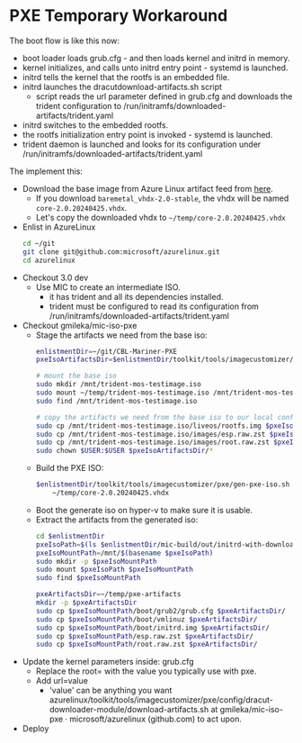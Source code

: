# PXE Temporary Workaround

The boot flow is like this now:
- boot loader loads grub.cfg - and then loads kernel and initrd in memory.
- kernel initializes, and calls unto initrd entry point - systemd is launched.
- initrd tells the kernel that the rootfs is an embedded file.
- initrd launches the dracutdownload-artifacts.sh script
  - script reads the url parameter defined in grub.cfg and downloads the trident configuration to /run/initramfs/downloaded-artifacts/trident.yaml
- initrd switches to the embedded rootfs.
- the rootfs initialization entry point is invoked - systemd is launched.
- trident daemon is launched and looks for its configuration under /run/initramfs/downloaded-artifacts/trident.yaml

The implement this:
- Download the base image from Azure Linux artifact feed from [here](https://dev.azure.com/mariner-org/mariner/_artifacts/feed/AzureLinuxArtifacts).
  - If you download `baremetal_vhdx-2.0-stable`, the vhdx will be named `core-2.0.20240425.vhdx`.
  - Let's copy the downloaded vhdx to `~/temp/core-2.0.20240425.vhdx`
- Enlist in AzureLinux
  ```bash
  cd ~/git
  git clone git@github.com:microsoft/azurelinux.git
  cd azurelinux
  ```
- Checkout 3.0 dev
  - Use MIC to create an intermediate ISO.
    - it has trident and all its dependencies installed.
    - trident must be configured to read its configuration from /run/initramfs/downloaded-artifacts/trident.yaml
- Checkout gmileka/mic-iso-pxe
  - Stage the artifacts we need from the base iso:
    ```bash
    enlistmentDir=~/git/CBL-Mariner-PXE
    pxeIsoArtifactsDir=$enlistmentDir/toolkit/tools/imagecustomizer/pxe/config/initrd-additional-artifacts

    # mount the base iso
    sudo mkdir /mnt/trident-mos-testimage.iso
    sudo mount ~/temp/trident-mos-testimage.iso /mnt/trident-mos-testimage.iso
    sudo find /mnt/trident-mos-testimage.iso

    # copy the artifacts we need from the base iso to our local config folder
    sudo cp /mnt/trident-mos-testimage.iso/liveos/rootfs.img $pxeIsoArtifactsDir
    sudo cp /mnt/trident-mos-testimage.iso/images/esp.raw.zst $pxeIsoArtifactsDir
    sudo cp /mnt/trident-mos-testimage.iso/images/root.raw.zst $pxeIsoArtifactsDir
    sudo chown $USER:$USER $pxeIsoArtifactsDir/*
    ```
  - Build the PXE ISO:
    ```bash
    $enlistmentDir/toolkit/tools/imagecustomizer/pxe/gen-pxe-iso.sh \
        ~/temp/core-2.0.20240425.vhdx
    ```
  - Boot the generate iso on hyper-v to make sure it is usable.
  - Extract the artifacts from the generated iso:
    ```bash
    cd $enlistmentDir
    pxeIsoPath=$(ls $enlistmentDir/mic-build/out/initrd-with-downloader*.iso)
    pxeIsoMountPath=/mnt/$(basename $pxeIsoPath)
    sudo mkdir -p $pxeIsoMountPath
    sudo mount $pxeIsoPath $pxeIsoMountPath
    sudo find $pxeIsoMountPath
  
    pxeArtifactsDir=~/temp/pxe-artifacts
    mkdir -p $pxeArtifactsDir
    sudo cp $pxeIsoMountPath/boot/grub2/grub.cfg $pxeArtifactsDir/
    sudo cp $pxeIsoMountPath/boot/vmlinuz $pxeArtifactsDir/
    sudo cp $pxeIsoMountPath/boot/initrd.img $pxeArtifactsDir/
    sudo cp $pxeIsoMountPath/esp.raw.zst $pxeArtifactsDir/
    sudo cp $pxeIsoMountPath/root.raw.zst $pxeArtifactsDir/
    ```
- Update the kernel parameters inside: grub.cfg 
  - Replace the root= with the value you typically use with pxe.
  - Add url=value
    - 'value' can be anything you want azurelinux/toolkit/tools/imagecustomizer/pxe/config/dracut-downloader-module/download-artifacts.sh at gmileka/mic-iso-pxe · microsoft/azurelinux (github.com) to act upon.
- Deploy
